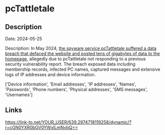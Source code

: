 # pcTattletale

## Description

Date: 2024-05-25

Description:
In May 2024, <a href="https://www.bleepingcomputer.com/news/security/hacker-defaces-spyware-apps-site-dumps-database-and-source-code/" target="_blank" rel="noopener">the spyware service pcTattletale suffered a data breach that defaced the website and posted tens of gigabytes of data to the homepage</a>, allegedly due to pcTattletale not responding to a previous security vulnerability report. The breach exposed data including membership records, infected PC names, captured messages and extensive logs of IP addresses and device information.


['Device information', 'Email addresses', 'IP addresses', 'Names', 'Passwords', 'Phone numbers', 'Physical addresses', 'SMS messages', 'Usernames']

## Links

https://link-to.net/YOUR_USER/639.2974718119258/dynamic/?r=cGN0YXR0bGV0YWxlLmNvbQ==